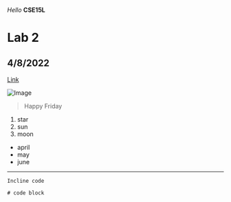 *Hello*
**CSE15L**

# Lab 2
## 4/8/2022

[Link](https://celesteck.github.io/cse15l-lab-reports/)

![Image](https://i.pinimg.com/736x/0e/bd/58/0ebd5803bf82f00faea237f975cc4a46.jpg)

> Happy Friday

1. star
2. sun
3. moon

- april
- may
- june

***

`Incline code`

```
# code block
```


